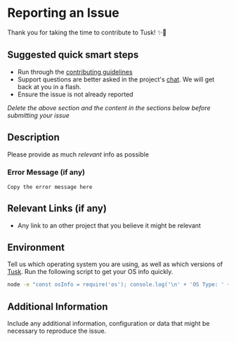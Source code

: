# Reporting an Issue

Thank you for taking the time to contribute to Tusk! ✨🎉

## Suggested quick smart steps

- Run through the [contributing guidelines](https://github.com/tusk/tusk/blob/master/contributing.md)
- Support questions are better asked in the project's [chat](https://gitter.im/klauscfhq/tusk). We will get back at you in a flash.
- Ensure the issue is not already reported

*Delete the above section and the content in the sections below before submitting your issue*

## Description

Please provide as much *relevant* info as possible

### Error Message (if any)

```
Copy the error message here
```

## Relevant Links (if any)

- Any link to an other project that you believe it might be relevant

## Environment

Tell us which operating system you are using, as well as which versions of [Tusk](https://github.com/klauscfhq/tusk/releases/latest).
Run the following script to get your OS info quickly.

```bash
node -e "const osInfo = require('os'); console.log('\n' + 'OS Type: ' + '\t' + osInfo.type() + '\n' + 'OS Platform:' + '\t' + osInfo.platform() + '\n' + 'OS Release: ' + '\t' + osInfo.release() + '\n' + 'Architecture: ' + '\t' + osInfo.arch() + '\n');"
```

## Additional Information

Include any additional information, configuration or data that might be necessary to reproduce the issue.
